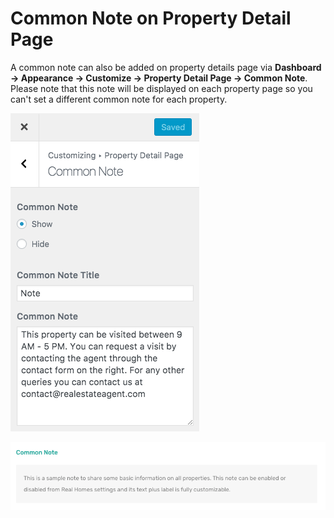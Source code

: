 # Common Note on Property Detail Page

A common note can also be added on property details page via **Dashboard → Appearance → Customize → Property Detail Page → Common Note**. Please note that this note will be displayed on each property page so you can't set a different common note for each property.

![Common Note Settings](images/single-property-page/common-note.png)

![Common Note on Property Page](images/single-property-page/property-common-note-modern.png)
